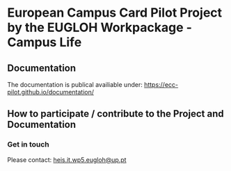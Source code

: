 # European Campus Card Pilot Project by the EUGLOH Workpackage - Campus Life

## Documentation 

The documentation is publical availiable under: https://ecc-pilot.github.io/documentation/

## How to participate / contribute to the Project and Documentation

### Get in touch

Please contact: <heis.it.wp5.eugloh@up.pt>